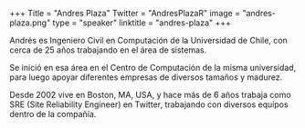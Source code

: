 +++
Title = "Andres Plaza"
Twitter = "AndresPlazaR"
image = "andres-plaza.png"
type = "speaker"
linktitle = "andres-plaza"
+++

Andrés es Ingeniero Civil en Computación de la Universidad de Chile, con cerca de 25 años trabajando en el área de sistemas.

Se inició en esa área en el Centro de Computación de la misma universidad, para luego apoyar diferentes empresas de diversos tamaños y madurez.

Desde 2002 vive en Boston, MA, USA, y hace más de 6 años trabaja como SRE (Site Reliability Engineer) en Twitter, trabajando con diversos equipos dentro de la compañía.
